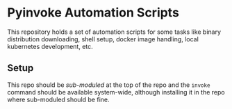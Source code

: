 # Pyinvoke Automation Scripts

This repository holds a set of automation scripts for
some tasks like binary distribution downloading, shell setup, 
docker image handling, local kubernetes
development, etc.

## Setup

This repo should be *sub-moduled* at the top of the repo and the 
`invoke` command should be available system-wide, although installing
it in the repo where sub-moduled should be fine.



